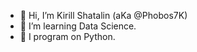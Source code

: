 - 👋 Hi, I’m Kirill Shatalin (aKa @Phobos7K)
- 👀 I’m learning Data Science.
- 🌱 I program on Python.



<!---
Phobos7K/Phobos7K is a ✨ special ✨ repository because its `README.md` (this file) appears on your GitHub profile.
You can click the Preview link to take a look at your changes.
--->
